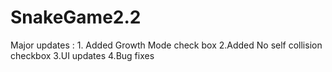 # SnakeGame2.2
Major updates : 1. Added Growth Mode check box 2.Added No self collision checkbox 3.UI updates 4.Bug fixes
